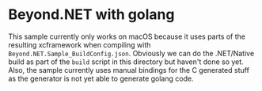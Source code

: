 # Beyond.NET with golang

This sample currently only works on macOS because it uses parts of the resulting xcframework when compiling with `Beyond.NET.Sample_BuildConfig.json`.
Obviously we can do the .NET/Native build as part of the `build` script in this directory but haven't done so yet.
Also, the sample currently uses manual bindings for the C generated stuff as the generator is not yet able to generate golang code.
